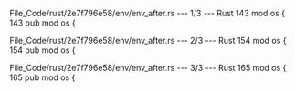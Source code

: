 File_Code/rust/2e7f796e58/env/env_after.rs --- 1/3 --- Rust
143 mod os {                                                                                                                                                 143 pub mod os {

File_Code/rust/2e7f796e58/env/env_after.rs --- 2/3 --- Rust
154 mod os {                                                                                                                                                 154 pub mod os {

File_Code/rust/2e7f796e58/env/env_after.rs --- 3/3 --- Rust
165 mod os {                                                                                                                                                 165 pub mod os {

